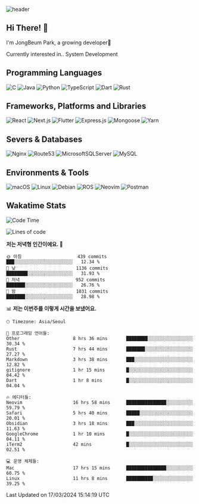 ![header](https://capsule-render.vercel.app/api?type=waving&color=gradient&height=250&section=header&text=JongBeum%20Park&desc=Welcome%20to%20my%20Github!&fontAlign=66&fontAlignY=35&descAlign=83&descAlignY=55&animation=fadeIn)

## Hi There! 👋
I'm JongBeum Park, a growing developer🌱

Currently interested in.. System Development

## Programming Languages
![C](https://img.shields.io/badge/c-00599C?style=for-the-badge&logo=c&logoColor=white)
![Java](https://img.shields.io/badge/java-ED8B00?style=for-the-badge&logo=openjdk&logoColor=white)
![Python](https://img.shields.io/badge/python-3670A0?style=for-the-badge&logo=python&logoColor=ffdd54)
![TypeScript](https://img.shields.io/badge/typescript-007ACC?style=for-the-badge&logo=typescript&logoColor=white)
![Dart](https://img.shields.io/badge/dart-0175C2?style=for-the-badge&logo=dart&logoColor=white)
![Rust](https://img.shields.io/badge/rust-000000?style=for-the-badge&logo=rust&logoColor=white)

## Frameworks, Platforms and Libraries
![React](https://img.shields.io/badge/react-20232a?style=for-the-badge&logo=react&logoColor=%2361DAFB)
![Next.js](https://img.shields.io/badge/Next.js-000000?style=for-the-badge&logo=Next.js&logoColor=white)
![Flutter](https://img.shields.io/badge/flutter-02569B?style=for-the-badge&logo=flutter&logoColor=white)
![Express.js](https://img.shields.io/badge/express.js-404d59?style=for-the-badge&logo=express&logoColor=%2361DAFB)
![Mongoose](https://img.shields.io/badge/Mongoose-880000?style=for-the-badge&logo=mongoose&logoColor=white)
![Yarn](https://img.shields.io/badge/yarn-2C8EBB?style=for-the-badge&logo=yarn&logoColor=white)

## Severs & Databases
![Nginx](https://img.shields.io/badge/nginx-009639?style=for-the-badge&logo=nginx&logoColor=white)
![Route53](https://img.shields.io/badge/Route53-8c4fff?style=for-the-badge&logo=Amazon%20Route%2053&logoColor=white)
![MicrosoftSQLServer](https://img.shields.io/badge/Microsoft%20SQL%20Sever-CC2927?style=for-the-badge&logo=microsoft%20sql%20server&logoColor=white)
![MySQL](https://img.shields.io/badge/mysql-4479A1?style=for-the-badge&logo=mysql&logoColor=white)

## Environments & Tools
![macOS](https://img.shields.io/badge/-macOS-000000?style=for-the-badge&logo=macOS&logoColor=white)
![Linux](https://img.shields.io/badge/Linux-FCC624?style=for-the-badge&logo=Linux&logoColor=white)
![Debian](https://img.shields.io/badge/Debian-A81D33?style=for-the-badge&logo=Debian&logoColor=white)
![ROS](https://img.shields.io/badge/ROS-22314E?style=for-the-badge&logo=ROS&logoColor=white)
![Neovim](https://img.shields.io/badge/neovim-57A143?style=for-the-badge&logo=Neovim&logoColor=white)
![Postman](https://img.shields.io/badge/Postman-FF6C37?style=for-the-badge&logo=Postman&logoColor=white)

## Wakatime Stats
<!--START_SECTION:waka-->
![Code Time](http://img.shields.io/badge/Code%20Time-2%2C358%20hrs%2048%20mins-blue)

![Lines of code](https://img.shields.io/badge/%EC%A0%80%EB%8A%94%20%EC%97%AC%ED%83%9C%EA%B9%8C%EC%A7%80%20-1.5%20million%20%EC%A4%84%EC%9D%98%20%EC%BD%94%EB%93%9C%EB%A5%BC%20%EC%9E%91%EC%84%B1%ED%96%88%EC%96%B4%EC%9A%94.-blue)

**저는 저녁형 인간이에요. 🦉** 

```text
🌞 아침                     439 commits         ███░░░░░░░░░░░░░░░░░░░░░░   12.34 % 
🌆 낮　                     1136 commits        ████████░░░░░░░░░░░░░░░░░   31.93 % 
🌃 저녁                     952 commits         ███████░░░░░░░░░░░░░░░░░░   26.76 % 
🌙 밤　                     1031 commits        ███████░░░░░░░░░░░░░░░░░░   28.98 % 
```


📊 **저는 이번주를 이렇게 시간을 보냈어요.** 

```text
🕑︎ Timezone: Asia/Seoul

💬 프로그래밍 언어들: 
Other                    8 hrs 36 mins       ████████░░░░░░░░░░░░░░░░░   30.34 % 
Rust                     7 hrs 44 mins       ███████░░░░░░░░░░░░░░░░░░   27.27 % 
Markdown                 3 hrs 38 mins       ███░░░░░░░░░░░░░░░░░░░░░░   12.82 % 
gitignore                1 hr 15 mins        █░░░░░░░░░░░░░░░░░░░░░░░░   04.42 % 
Dart                     1 hr 8 mins         █░░░░░░░░░░░░░░░░░░░░░░░░   04.04 % 

🔥 에디터들: 
Neovim                   16 hrs 58 mins      ███████████████░░░░░░░░░░   59.79 % 
Safari                   5 hrs 40 mins       █████░░░░░░░░░░░░░░░░░░░░   20.01 % 
Obsidian                 3 hrs 18 mins       ███░░░░░░░░░░░░░░░░░░░░░░   11.63 % 
GoogleChrome             1 hr 10 mins        █░░░░░░░░░░░░░░░░░░░░░░░░   04.11 % 
iTerm2                   42 mins             █░░░░░░░░░░░░░░░░░░░░░░░░   02.51 % 

💻 운영 체제들: 
Mac                      17 hrs 15 mins      ███████████████░░░░░░░░░░   60.75 % 
Linux                    11 hrs 8 mins       ██████████░░░░░░░░░░░░░░░   39.25 % 
```


 Last Updated on 17/03/2024 15:14:19 UTC
<!--END_SECTION:waka-->
